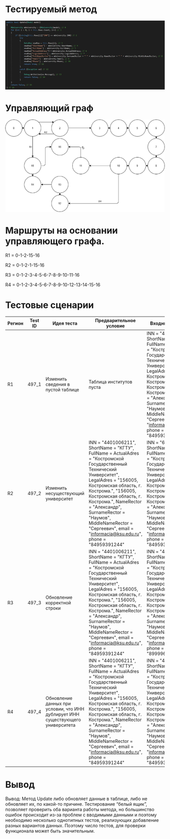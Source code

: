 # Тестируемый метод
![alt text](code.png "Тестируемый метод")
# Управляющий граф
![alt text](graph.png "Тестируемый метод")
# Маршруты на основании управляющего графа.

R1 = 0-1-2-15-16

R2 = 0-1-2-1-15-16

R3 = 0-1-2-3-4-5-6-7-8-9-10-11-16

R4 = 0-1-2-3-4-5-6-7-8-9-10-12-13-14-15-16

# Тестовые сценарии
|Регион|Test ID|Идея теста|Предварительное условие|Входные параметры|Ожидаемый результат|
| --- | --- | --- | --- | --- | --- |
|R1|497_1|Изменить сведения в пустой таблице| Таблица институтов пуста | INN = "4401006211", ShortName = "КГТУ", FullName =  ActualAdres = "Костромской Государственный Технический Университет", LegalAdres = "156005, Костромская область, г. Кострома.", "156005, Костромская область, г. Кострома.", NameRector = "Александр", SurnameRector = "Наумов", MiddleNameRector = "Сергеевич", email = "informacia@ksu.edu.ru", phone = "84959391244" | false |
|R2|497_2|Изменить несуществующий университет|INN = "4401006211", ShortName = "КГТУ", FullName =  ActualAdres = "Костромской Государственный Технический Университет", LegalAdres = "156005, Костромская область, г. Кострома.", "156005, Костромская область, г. Кострома.", NameRector = "Александр", SurnameRector = "Наумов", MiddleNameRector = "Сергеевич", email = "informacia@ksu.edu.ru", phone = "84959391244"| INN = "66666666", ShortName = "КГТУ", FullName =  ActualAdres = "Костромской Государственный Технический Университет", LegalAdres = "156005, Костромская область, г. Кострома.", "156005, Костромская область, г. Кострома.", NameRector = "Александр", SurnameRector = "Наумов", MiddleNameRector = "Сергеевич", email = "informacia@ksu.edu.ru", phone = "84959391244" | false|
|R3|497_3|Обновление корректной строки|INN = "4401006211", ShortName = "КГТУ", FullName =  ActualAdres = "Костромской Государственный Технический Университет", LegalAdres = "156005, Костромская область, г. Кострома.", "156005, Костромская область, г. Кострома.", NameRector = "Александр", SurnameRector = "Наумов", MiddleNameRector = "Сергеевич", email = "informacia@ksu.edu.ru", phone = "84959391244" | INN = "4401006211", ShortName = "КГТУ", FullName =  ActualAdres = "Костромской Государственный Технический Университет", LegalAdres = "156005, Костромская область, г. Кострома.", "156005, Костромская область, г. Кострома.", NameRector = "Александр", SurnameRector = "Наумов", MiddleNameRector = "Сергеевич", email = "informacia@ksu.edu.ru", phone = "89999641203" |true|
|R4|497_4|Обновление данных при условии, что ИНН дублирует ИНН существующего университета| INN = "4401006211", ShortName = "КГТУ", FullName =  ActualAdres = "Костромской Государственный Технический Университет", LegalAdres = "156005, Костромская область, г. Кострома.", "156005, Костромская область, г. Кострома.", NameRector = "Александр", SurnameRector = "Наумов", MiddleNameRector = "Сергеевич", email = "informacia@ksu.edu.ru", phone = "84959391244" | INN = "4401006266", ShortName = "КГТУ", FullName =  ActualAdres = "Костромской Государственный Технический Университет", LegalAdres = "156005, Костромская область, г. Кострома.", "156005, Костромская область, г. Кострома.", NameRector = "Александр", SurnameRector = "Наумов", MiddleNameRector = "Сергеевич", email = "informacia@ksu.edu.ru", phone = "84959391244" |false|


# Вывод
Вывод: Метод Update либо обновляет данные в таблице, либо не обновляет их, по какой-то причине. Тестирование “белый ящик”, позволяет проверить оба варианта работы метода, но большинство ошибок происходит из-за проблем с вводимыми данными и поэтому необходимо несколько однотипных тестов, реализующих добавление разных вариантов данных. Поэтому число тестов, для проверки функционала может быть значительным.
